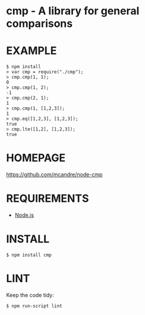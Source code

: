 # cmp - A library for general comparisons

# EXAMPLE

    $ npm install
    > var cmp = require("./cmp");
    > cmp.cmp(1, 1);
    0
    > cmp.cmp(1, 2);
    -1
    > cmp.cmp(2, 1);
    1
    > cmp.cmp(1, [1,2,3]);
    1
    > cmp.eq([1,2,3], [1,2,3]);
    true
    > cmp.lte([1,2], [1,2,3]);
    true

# HOMEPAGE

https://github.com/mcandre/node-cmp

# REQUIREMENTS

* [Node.js](http://nodejs.org/)

# INSTALL

    $ npm install cmp

# LINT

Keep the code tidy:

    $ npm run-script lint
